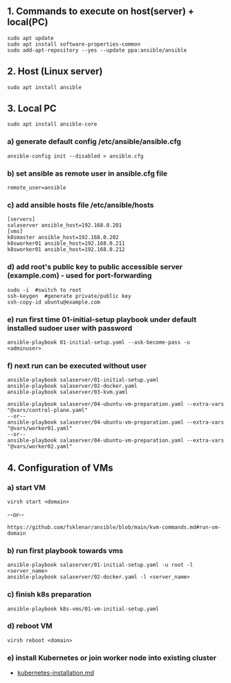 ##  1. Commands to execute on host(server) + local(PC)
```
sudo apt update
sudo apt install software-properties-common
sudo add-apt-repository --yes --update ppa:ansible/ansible
```

## 2. Host (Linux server)
```
sudo apt install ansible
```

## 3. Local PC
```
sudo apt install ansible-core
```

### a) generate default config /etc/ansible/ansible.cfg
```
ansible-config init --disabled > ansible.cfg
```

### b) set ansible as remote user in ansible.cfg file
```
remote_user=ansible
```

### c) add ansible hosts file /etc/ansible/hosts
```
[servers]
salaserver ansible_host=192.168.0.201
[vms]
k8smaster ansible_host=192.168.0.202
k8sworker01 ansible_host=192.168.0.211
k8sworker01 ansible_host=192.168.0.212
```

### d) add root's public key to public accessible server (example.com) - used for port-forwarding
```
sudo -i  #switch to root
ssh-keygen  #generate private/public key
ssh-copy-id ubuntu@example.com
```

### e) run first time 01-initial-setup playbook under default installed sudoer user with password
```
ansible-playbook 01-initial-setup.yaml --ask-become-pass -u <adminuser>
```

### f) next run can be executed without user
```
ansible-playbook salaserver/01-initial-setup.yaml
ansible-playbook salaserver/02-docker.yaml
ansible-playbook salaserver/03-kvm.yaml

ansible-playbook salaserver/04-ubuntu-vm-preparation.yaml --extra-vars "@vars/control-plane.yaml"
--or--
ansible-playbook salaserver/04-ubuntu-vm-preparation.yaml --extra-vars "@vars/worker01.yaml"
--or--
ansible-playbook salaserver/04-ubuntu-vm-preparation.yaml --extra-vars "@vars/worker02.yaml"
```

## 4. Configuration of VMs
### a) start VM
```
virsh start <domain>

```
--or--
```
https://github.com/fsklenar/ansible/blob/main/kvm-commands.md#run-vm-domain
```

### b) run first playbook towards vms
```
ansible-playbook salaserver/01-initial-setup.yaml -u root -l <server_name>
ansible-playbook salaserver/02-docker.yaml -l <server_name>
```

### c) finish k8s preparation
```
ansible-playbook k8s-vms/01-vm-initial-setup.yaml
```

### d) reboot VM
```
virsh reboot <domain>
```

### e) install Kubernetes or join worker node into existing cluster
- [kubernetes-installation.md](kubernetes-installation.md)

